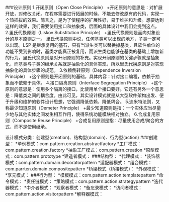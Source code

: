 ###设计原则
1.开闭原则（Open Close Principle）
    +开闭原则的意思是：对扩展开放，对修改关闭。在程序需要进行拓展的时候，不能去修改原有的代码，实现一个热插拔的效果。简言之，是为了使程序的扩展性好，易于维护和升级。想要达到这样的效果，我们需要使用接口和抽象类，后面的具体设计中我们会提到这点。
2.里氏代换原则（Liskov Substitution Principle）
    +里氏代换原则是面向对象设计的基本原则之一。 里氏代换原则中说，任何基类可以出现的地方，子类一定可以出现。LSP 是继承复用的基石，只有当派生类可以替换掉基类，且软件单位的功能不受到影响时，基类才能真正被复用，而派生类也能够在基类的基础上增加新的行为。里氏代换原则是对开闭原则的补充。实现开闭原则的关键步骤就是抽象化，而基类与子类的继承关系就是抽象化的具体实现，所以里氏代换原则是对实现抽象化的具体步骤的规范。
3.依赖倒转原则（Dependence Inversion Principle）
    +这个原则是开闭原则的基础，具体内容：针对接口编程，依赖于抽象而不依赖于具体。
4.接口隔离原则（Interface Segregation Principle）
    +这个原则的意思是：使用多个隔离的接口，比使用单个接口要好。它还有另外一个意思是：降低类之间的耦合度。由此可见，其实设计模式就是从大型软件架构出发、便于升级和维护的软件设计思想，它强调降低依赖，降低耦合。
5.迪米特法则，又称最少知道原则（Demeter Principle）
    +最少知道原则是指：一个实体应当尽量少地与其他实体之间发生相互作用，使得系统功能模块相对独立。
6.合成复用原则（Composite Reuse Principle）
    +合成复用原则是指：尽量使用合成/聚合的方式，而不是使用继承。

设计模式分类：创建型(creation)、结构型(domain)、行为型(action)
###创建型：
    *单例模式：com.pattern.creation.abstractfactory
    *工厂模式：com.pattern.creation.factory
    *抽象工厂模式：com.pattern.creation
    *原型模式：com.pattern.prototype
    *建造者模式：
###结构型：
    *代理模式：
    *装饰器模式：com.pattern.domain.decoratorpattern
    *适配器模式：
    *组合模式：com.parrten.domain.compositepattern
    *桥梁模式（桥接模式）：
    *外观模式：
    *享元模式：
###行为型：
    *模板模式：com.pattern.action.templatepattern
    *命令模式：
    *责任链模式：
    *策略模式：com.pattern.action.strategypattern
    *迭代器模式：
    *中介者模式：
    *观察者模式：
    *备忘录模式：
    *访问者模式：com.pattern.action.visitorpattern
    *解释器模式：